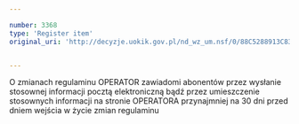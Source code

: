 ```yaml
---

number: 3368
type: 'Register item'
original_uri: 'http://decyzje.uokik.gov.pl/nd_wz_um.nsf/0/88C5288913C83BDBC1257A33003385EB?OpenDocument'


---
```


O zmianach regulaminu OPERATOR zawiadomi abonentów przez wysłanie stosownej informacji pocztą elektroniczną bądź przez umieszczenie stosownych informacji na stronie OPERATORA przynajmniej na 30 dni przed dniem wejścia w życie zmian regulaminu
